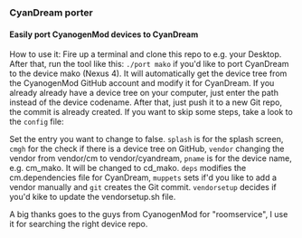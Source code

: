 ### CyanDream porter
#### Easily port CyanogenMod devices to CyanDream

How to use it: Fire up a terminal and clone this repo to e.g. your Desktop. After that, run the tool like this: `./port mako` if you'd like to port CyanDream to the device mako (Nexus 4). It will automatically get the device tree from the CyanogenMod GitHub account and modify it for CyanDream. If you already already have a device tree on your computer, just enter the path instead of the device codename. After that, just push it to a new Git repo, the commit is already created. If you want to skip some steps, take a look to the `config` file:

Set the entry you want to change to false. `splash` is for the splash screen, `cmgh` for the check if there is a device tree on GitHub, `vendor` changing the vendor from vendor/cm to vendor/cyandream, `pname` is for the device name, e.g. cm_mako. It will be changed to cd_mako. `deps` modifies the cm.dependencies file for CyanDream, `muppets` sets if'd you like to add a vendor manually and `git` creates the Git commit. `vendorsetup` decides if you'd kike to update the vendorsetup.sh file.

A big thanks goes to the guys from CyanogenMod for "roomservice", I use it for searching the right device repo.
